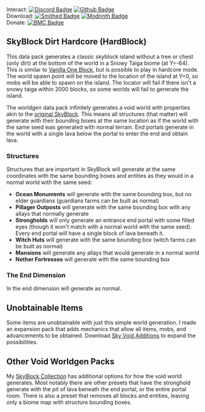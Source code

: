 Interact:	[![Discord Badge](https://img.shields.io/badge/_-Discord-black?logo=discord&logoColor=%235865F2&labelColor=black&color=%235865F2)](https://discord.gg/mzWSZuGatd)
[![Github Badge](https://img.shields.io/badge/_-GitHub-black?logo=github&logoColor=white&labelColor=%23181717&color=white&)](https://github.com/BluePsychoRanger/SkyBlock_Collection)  
Download: [![Smithed Badge](https://img.shields.io/badge/_-Smithed-black?logo=hackthebox&logoColor=%231b48c4&labelColor=black&color=%231b48c4)](https://smithed.net/packs/skyblock-hardcore)
[![Modrinth Badge](https://img.shields.io/badge/_-Modrinth-black?logo=modrinth&logoColor=%2300AF5C&labelColor=black&color=%2300AF5C)](https://modrinth.com/datapack/skyblock-hardcore)  
Donate: [![BMC Badge](https://img.shields.io/badge/_%20-Buy%20Me%20a%20Coffee-black?logo=buymeacoffee&logoColor=%23FFDD00&labelColor=black&color=%23FFDD00)](https://bmc.link/bluepsychoranger)
## SkyBlock Dirt Hardcore (HardBlock)
This data pack generates a classic skyblock island without a tree or chest (only dirt) at the bottom of the world in a Snowy Taiga biome (at Y=-64). This is similar to [Vanilla One Block](https://modrinth.com/datapack/vanilla-one-block), but is possible to play in hardcore mode. The world spawn point will be moved to the location of the island at Y=0, so mobs will be able to spawn on the island. The locator will fail if there isn't a snowy taiga within 2000 blocks, so some worlds will fail to generate the island.

The worldgen data pack infinitely generates a void world with properties akin to the [original SkyBlock](https://skyblock.net/). This means all structures (that matter) will generate with their bounding boxes at the same location as if the world with the same seed was generated with normal terrain. End portals generate in the world with a single lava below the portal to enter the end and obtain lava.

### Structures
Structures that are important in SkyBlock will generate at the same coordinates with the same bounding boxes and entities as they would in a normal world with the same seed:
- **Ocean Monuments** will generate with the same bounding box, but no elder guardians (guardians farms can be built as normal)
- **Pillager Outposts** will generate with the same bounding box with any allays that normally generate
- **Strongholds** will only generate an entrance end portal with some filled eyes (though it won't match with a normal world with the same seed). Every end portal will have a single block of lava beneath it.
- **Witch Huts** will generate with the same bounding box (witch farms can be built as normal)
- **Mansions** will generate any allays that would generate in a normal world
- **Nether Fortresses** will generate with the same bounding box

### The End Dimension
In the end dimension will generate as normal.

## Unobtainable Items
Some items are unobtainable with just this simple world generation. I made an expansion pack that adds mechanics that allow all items, mobs, and advancements to be obtained. Download [Sky Void Additions](https://smithed.net/packs/skyvoid_additions) to expand the possibilities.

## Other Void Worldgen Packs
My [SkyBlock Collection](https://github.com/BluePsychoRanger/SkyBlock_Collection) has additional options for how the void world generates. Most notably there are other presets that have the stronghold generate with the pit of lava beneath the end portal, or the entire portal room. There is also a preset that removes all blocks and entities, leaving only a biome map with structure bounding boxes. 
